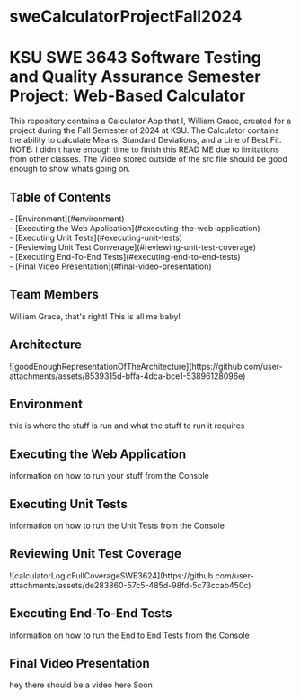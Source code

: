 # sweCalculatorProjectFall2024
<h1>KSU SWE 3643 Software Testing and Quality Assurance Semester Project: Web-Based Calculator</h1>

<p>
This repository contains a Calculator App that I, William Grace, created for a project during the Fall Semester of 2024 at KSU. The Calculator contains the ability to calculate Means, Standard Deviations, and a Line of Best Fit. 
<br/>
NOTE: I didn't have enough time to finish this READ ME due to limitations from other classes. The Video stored outside of the src file should be good enough to show whats going on.
</p>

<h2>Table of Contents</h2>

<p>
- [Environment](#environment) 
  <br/>
- [Executing the Web Application](#executing-the-web-application)
  <br/>
- [Executing Unit Tests](#executing-unit-tests) 
  <br/>
- [Reviewing Unit Test Converage](#reviewing-unit-test-coverage) 
  <br/>
- [Executing End-To-End Tests](#executing-end-to-end-tests) 
  <br/>
- [Final Video Presentation](#final-video-presentation) 
  <br/>
  
</p>

<h2>Team Members</h2>

<p>
William Grace, that's right! This is all me baby!
</p>

<h2>Architecture</h2>

<p>
![goodEnoughRepresentationOfTheArchitecture](https://github.com/user-attachments/assets/8539315d-bffa-4dca-bce1-53896128096e)

</p>

<h2>Environment</h2>

<p>
this is where the stuff is run and what the stuff to run it requires
</p>

<h2>Executing the Web Application</h2>

<p>
information on how to run your stuff from the Console
</p>

<h2>Executing Unit Tests</h2>

<p>
information on how to run the Unit Tests from the Console
</p>

<h2>Reviewing Unit Test Coverage</h2>

<p>
![calculatorLogicFullCoverageSWE3624](https://github.com/user-attachments/assets/de283860-57c5-485d-98fd-5c73ccab450c)
</p>

<h2>Executing End-To-End Tests</h2>

<p>
information on how to run the End to End Tests from the Console
</p>

<h2>Final Video Presentation</h2>

<p>
hey there should be a video here Soon
</p>

